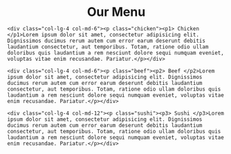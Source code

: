 <html>
<head>
	<meta charset="utf-8">
	<meta name="viewport" content="width=device-width,initial scale=1">
	<title> Our Menu</title>
<style>
 
 *{
 	box-sizing: border-box;
 }
h1{
	margin-bottom: 15px;
	text-align: center;
}

p1{
	width: 100px;
	height: 25px;
	background-color: pink;
	border: 1px solid black;
	position: relative ;
	float: right;
	text-align: center; 
}
p2{
	width: 100px;
	height: 25px;
	background-color:  red;
	border: 1px solid black;
	position: relative ;
	float: right;
	text-align: center;
}
p3{
	width: 100px;
	height: 25px;
	background-color: yellow;
	border: 1px solid black;
	position: relative ;
	float: right;
	text-align: center;
}

.chicken{
	margin-bottom: 15px;
	border: 1px solid black;
	background-color: grey;
	width: 95%;
	height:95%;
}
.beef{
	margin-bottom: 15px;
	border: 1px solid black;
	background-color: grey;
	width: 95%;
	height:95%;
}
.sushi{
	margin-bottom: 15px;
	border: 1px solid black;
	background-color: grey;
	width: 95%;
	height:95%;
}
.row{
	width: 100%;
}
/************************ LARGE DEVICES ONLY *******************************/
@media (min-width: 992px){
	.col-lg-1,.col-lg-2,.col-lg-3,.col-lg-4,.col-lg-5,.col-lg-6,.col-lg-7,.col-lg-8,.col-lg-9,.col-lg-10,.col-lg-11,.col-lg-12{
		float: left;
	}
	.col-lg-1{
		width: 8.33%;
	}
	.col-lg-2{
		width: 16.66%;
	}
	.col-lg-3{
		width: 25%;
	}
	.col-lg-4{
		width: 33%;
	}
	.col-lg-5{
		width: 41.66%;
	}
	.col-lg-6{
		width: 50%;
	}
	.col-lg-7{
		width: 58.33%;
	}
	.col-lg-8{
		width: 66.66%;
	}
	.col-lg-9{
		width: 74.99%;
	}
	.col-lg-10{
		width: 83.33%;
	}
	.col-lg-11{
		width: 91.66%;
	}
	.col-lg-12{
		width: 100%;
	}

}

/************************ MEDIUM DEVICES ONLY ******************************/
@media(min-width: 768px) and (max-width: 991px){
	.col-md-1,.col-md-2,.col-md-3,.col-md-4,.col-md-5,.col-md-6,.col-md-7,.col-md-8,.col-md-9,.col-md-10,.col-md-11,.col-md-12{
		float: left;
	}
	.col-md-1{
		width: 8.33%;
	}
	.col-md-2{
		width: 16.66%;
	}
	.col-md-3{
		width: 25%;
	}
	.col-md-4{
		width: 33%;
	}
	.col-md-5{
		width: 41.66%;
	}
	.col-md-6{
		width: 50%;
	}
	.col-md-7{
		width: 58.33%;
	}
	.col-md-8{
		width: 66.66%;
	}
	.col-md-9{
		width: 74.99%;
	}
	.col-md-10{
		width: 83.33%;
	}
	.col-md-11{
		width: 91.66%;
	}
	.col-md-12{
		width: 100%;
	}
}
</style>
</head>
<body>
<h1>Our Menu</h1>
<div class="row">
	
	<div class="col-lg-4 col-md-6"><p class="chicken"><p1> Chicken </p1>Lorem ipsum dolor sit amet, consectetur adipisicing elit. Dignissimos ducimus rerum autem cum error earum deserunt debitis laudantium consectetur, aut temporibus. Totam, ratione odio ullam doloribus quis laudantium a rem nesciunt dolore sequi numquam eveniet, voluptas vitae enim recusandae. Pariatur.</p></div>

	<div class="col-lg-4 col-md-6"><p class="beef"><p2> Beef </p2>Lorem ipsum dolor sit amet, consectetur adipisicing elit. Dignissimos ducimus rerum autem cum error earum deserunt debitis laudantium consectetur, aut temporibus. Totam, ratione odio ullam doloribus quis laudantium a rem nesciunt dolore sequi numquam eveniet, voluptas vitae enim recusandae. Pariatur.</p></div>

	<div class="col-lg-4 col-md-12"><p class="sushi"><p3> Sushi </p3>Lorem ipsum dolor sit amet, consectetur adipisicing elit. Dignissimos ducimus rerum autem cum error earum deserunt debitis laudantium consectetur, aut temporibus. Totam, ratione odio ullam doloribus quis laudantium a rem nesciunt dolore sequi numquam eveniet, voluptas vitae enim recusandae. Pariatur.</p></div>

	
